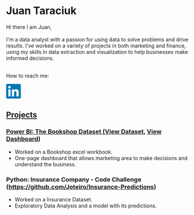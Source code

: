 # Juan Taraciuk

Hi there I am Juan,
<br><br> I'm a data analyst with a passion for using data to solve problems and drive results. I've worked on a variety of projects in both marketing and finance, using my skills in data extraction and visualization to help businesses make informed decisions. </br></br>

How to reach me:
<Div>
  <a href="https://www.linkedin.com/in/juan-taraciuk/" rel="nofollow">
    <img alt="LinkedIn" src="https://raw.githubusercontent.com/SaiSiddhardhaKalla/statalogosvg/main/linkedin-icon.svg", width="40" hieght="40" style="max-width: 100%;">
</Div>


## Projects
### Power BI: The Bookshop Dataset ([View Dataset](https://help.tableau.com/current/pro/desktop/en-us/bookshop_data.htm?utm_source=discover_pane&utm_medium=product), [View Dashboard](https://app.powerbi.com/groups/me/reports/04b34eae-c794-40e7-8e08-bab48f9f2d17/f414c65ec6ee6d706227?experience=power-bi))
* Worked on a Bookshop excel workbook.
* One-page dashboard that allows marketing area to make decisions and understand the business.
### Python: Insurance Company - Code Challenge (https://github.com/Joteiro/Insurance-Predictions)
* Worked on a Insurance Dataset.
* Exploratory Data Analysis and a model with its predictions.
